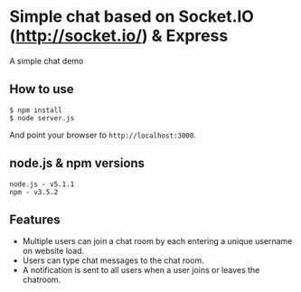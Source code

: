 # Simple chat based on Socket.IO (http://socket.io/) & Express

A simple chat demo

## How to use

```
$ npm install
$ node server.js
```

And point your browser to `http://localhost:3000`.

## node.js & npm versions

```
node.js - v5.1.1
npm - v3.5.2
```

## Features

- Multiple users can join a chat room by each entering a unique username
on website load.
- Users can type chat messages to the chat room.
- A notification is sent to all users when a user joins or leaves
the chatroom.